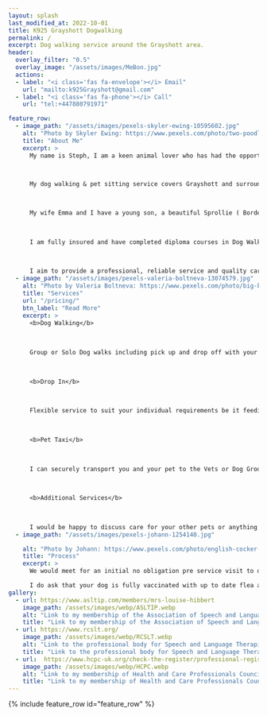 ```yaml
---
layout: splash
last_modified_at: 2022-10-01
title: K925 Grayshott Dogwalking
permalink: /
excerpt: Dog walking service around the Grayshott area.
header:
  overlay_filter: "0.5"
  overlay_image: "/assets/images/MeBon.jpg"
  actions:
  - label: "<i class='fas fa-envelope'></i> Email"
    url: "mailto:k925Grayshott@gmail.com"
  - label: "<i class='fas fa-phone'></i> Call"
    url: "tel:+447880791971"

feature_row:
  - image_path: "/assets/images/pexels-skyler-ewing-10595602.jpg"
    alt: "Photo by Skyler Ewing: https://www.pexels.com/photo/two-poodles-playing-on-a-snow-covered-field-10595602/"
    title: "About Me"
    excerpt: >
      My name is Steph, I am a keen animal lover who has had the opportunity to follow my dream of working with animals. 



      My dog walking & pet sitting service covers Grayshott and surrounding areas.

      
      
      My wife Emma and I have a young son, a beautiful Sprollie ( Border Collie, Springer Spaniel Cross ) called Bonnie and 2 cats, Pepper & Peach. My family was the driving force behind me leaving my Sales Kitchen Designer job with its long hours & weekends to start K925.

      
      
      I am fully insured and have completed diploma courses in Dog Walking and Pet Sitting which includes Animal First Aid and also in Canine Communication.

      
      
      I aim to provide a professional, reliable service and quality care for your furry friends.
  - image_path: "/assets/images/pexels-valeria-boltneva-13074579.jpg"
    alt: "Photo by Valeria Boltneva: https://www.pexels.com/photo/big-brown-dog-rolling-in-grass-13074579/"
    title: "Services"
    url: "/pricing/"
    btn_label: "Read More"
    excerpt: >
      <b>Dog Walking</b>
      
      
      
      Group or Solo Dog walks including pick up and drop off with your furry friend having had plenty of fun along the way. They will be provided with water and toweled down before returning.

      
      
      <b>Drop In</b>

      
      
      Flexible service to suit your individual requirements be it feeding your pets to watering the plants.

      
      
      <b>Pet Taxi</b>

      
      
      I can securely transport you and your pet to the Vets or Dog Groomers, and wait to transport you home again.

      
      
      <b>Additional Services</b>

      
      
      I would be happy to discuss care for your other pets or anything you may require additionally whilst on a walk or during a visit.
  - image_path: "/assets/images/pexels-johann-1254140.jpg"

    alt: "Photo by Johann: https://www.pexels.com/photo/english-cocker-spaniel-puppy-sitting-on-ground-beside-grass-1254140/"
    title: "Process"
    excerpt: >
      We would meet for an initial no obligation pre service visit to discuss you and your dog's individual requirements. This could be at your home or on a short walk if you prefer.

      I do ask that your dog is fully vaccinated with up to date flea and worming.    
gallery:
  - url: https://www.asltip.com/members/mrs-louise-hibbert
    image_path: /assets/images/webp/ASLTIP.webp
    alt: "Link to my membership of the Association of Speech and Language Therapists in Independent Practice"
    title: "Link to my membership of the Association of Speech and Language Therapists in Independent Practice"
  - url: https://www.rcslt.org/
    image_path: /assets/images/webp/RCSLT.webp
    alt: "Link to the professional body for Speech and Language Therapists"
    title: "Link to the professional body for Speech and Language Therapists"
  - url:  https://www.hcpc-uk.org/check-the-register/professional-registration-detail/?query=SL08478&profession=SL
    image_path: /assets/images/webp/HCPC.webp
    alt: "Link to my membership of Health and Care Professionals Council"
    title: "Link to my membership of Health and Care Professionals Council"
---
```



{% include feature_row id="feature_row" %}

<!-- {% include gallery type="center" %} -->
